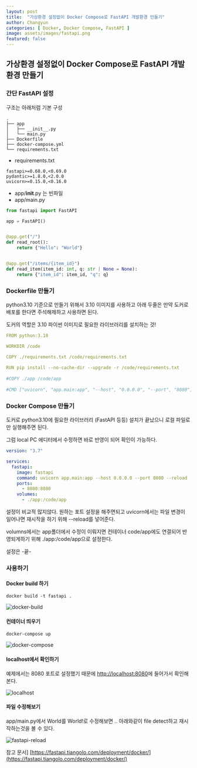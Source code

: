 ```yaml
---
layout: post
title:  "가상환경 설정없이 Docker Compose로 FastAPI 개발환경 만들기"
author: Changyun
categories: [ Docker, Docker Compose, FastAPI ]
image: assets/images/fastapi.png
featured: false
---
```


## 가상환경 설정없이 Docker Compose로 FastAPI 개발환경 만들기

### 간단 FastAPI 설정

구조는 아래처럼 기본 구성
```
.
├── app
│   ├── __init__.py
│   └── main.py
├── Dockerfile
├── docker-compose.yml
└── requirements.txt
```

 - requirements.txt

```
fastapi>=0.68.0,<0.69.0
pydantic>=1.8.0,<2.0.0
uvicorn>=0.15.0,<0.16.0
```

 - app/__init__.py 는 빈파일
 - app/main.py

```python
from fastapi import FastAPI

app = FastAPI()


@app.get("/")
def read_root():
    return {"Hello": "World"}


@app.get("/items/{item_id}")
def read_item(item_id: int, q: str | None = None):
    return {"item_id": item_id, "q": q}
```


### Dockerfile 만들기

python3.10 기준으로 만들기 위해서 3.10 이미지를 사용하고 아래 두줄은 만약 도커로 배포를 한다면 주석해제하고 사용하면 된다.

도커의 역할은 3.10 파이썬 이미지로 필요한 라이브러리를 설치하는 것!

```yml
FROM python:3.10

WORKDIR /code

COPY ./requirements.txt /code/requirements.txt
 
RUN pip install --no-cache-dir --upgrade -r /code/requirements.txt
 
#COPY ./app /code/app
 
#CMD ["uvicorn", "app.main:app", "--host", "0.0.0.0", "--port", "8080"]
```

### Docker Compose 만들기

도커로 python3.10에 필요한 라이브러리 (FastAPI 등등) 설치가 끝났으니 로컬 파일로만 실행해주면 된다.

그럼 local PC 에디터에서 수정하면 바로 반영이 되어 확인이 가능하다.

```yml
version: "3.7"

services:
  fastapi:
    image: fastapi
    command: uvicorn app.main:app --host 0.0.0.0 --port 8080 --reload
    ports:
      - 8080:8080
    volumes:
      - ./app:/code/app
```

설정이 비교적 많지않다. 원하는 포트 설정을 해주면되고 uvicorn에서는 파일 변경이 일어나면 재시작을 하기 위해 --reload를 넣어준다.

volumns에서는 app폴더에서 수정이 이뤄지면 컨테이너 code/app에도 연결되어 반영되게하기 위해 ./app:/code/app으로 설정한다.

설정은 -끝-

### 사용하기

#### Docker build 하기

```
docker build -t fastapi .
```

![docker-build]({{site.url}}/assets/images/posts/docker-compose-fastapi/docker-build.png)


#### 컨테이너 띄우기

```
docker-compose up
```

![docker-compose]({{site.url}}/assets/images/posts/docker-compose-fastapi/docker-compose.png)

#### localhost에서 확인하기

예제에서는 8080 포트로 설정했기 때문에 [http://localhost:8080](http://localhost:8080)에 들어가서 확인해본다.

![localhost]({{site.url}}/assets/images/posts/docker-compose-fastapi/localhost.png)

#### 파일 수정해보기

app/main.py에서 World를 World!로 수정해보면 .. 아래와같이 file detect하고 재시작하는것을 볼 수 있다.

![fastapi-reload]({{site.url}}/assets/images/posts/docker-compose-fastapi/fastapi-reload.png)


참고 문서] [https://fastapi.tiangolo.com/deployment/docker/](https://fastapi.tiangolo.com/deployment/docker/)